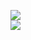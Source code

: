 [![](https://img.shields.io/badge/Made%20With-Github%20Spray-lightgrey.svg?style=for-the-badge&logo=github)](https://github.com/Annihil/github-spray#1720)  
[![](https://i.imgur.com/2DrTn0Z.gif)](https://github.com/Annihil/github-spray)